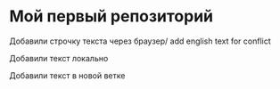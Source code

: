 # Мой первый репозиторий 

Добавили строчку текста через браузер/ add english text for conflict

Добавили текст локально 

Добавили текст в новой ветке 
